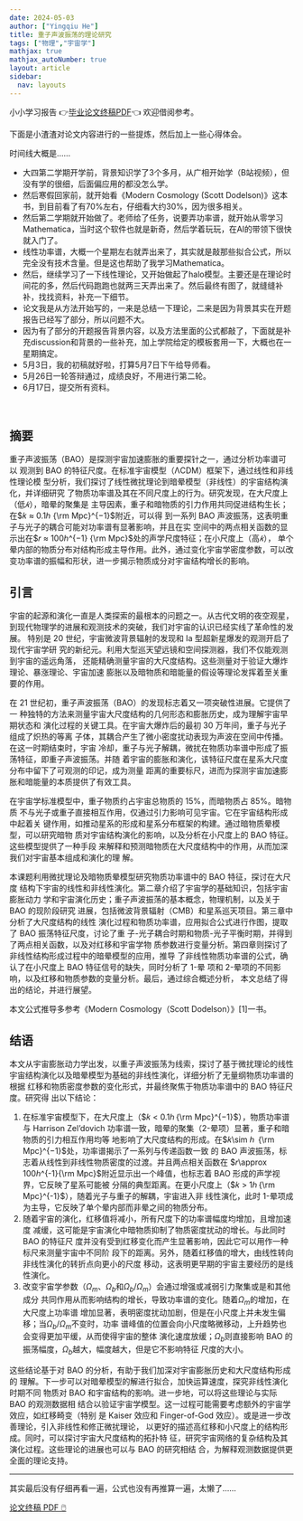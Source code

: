 ```yaml
---
date: 2024-05-03
author: ["Yingqiu He"]
title: 重子声波振荡的理论研究
tags: ["物理","宇宙学"]
mathjax: true
mathjax_autoNumber: true
layout: article
sidebar:
  nav: layouts
---
```



小小学习报告 👉[毕业论文终稿PDF](/assets/documents/BScThesis-heyingqiu.pdf)👈 欢迎借阅参考。

<!--more-->

下面是小渣渣对论文内容进行的一些提炼，然后加上一些心得体会。

时间线大概是……

- 大四第二学期开学前，背景知识学了3个多月，从广相开始学（B站视频），但没有学的很细，后面偏应用的都没怎么学。
- 然后寒假回家前，就开始看《Modern Cosmology (Scott Dodelson)》这本书，到目前看了有70%左右，仔细看大约30%，因为很多相关。
- 然后第二学期就开始做了。老师给了任务，说要弄功率谱，就开始从零学习Mathematica，当时这个软件也就是新奇，然后学着玩玩，在AI的带领下很快就入门了。
- 线性功率谱，大概一个星期左右就弄出来了，其实就是敲那些拟合公式，所以完全没有技术含量。但是这也帮助了我学习Mathematica。
- 然后，继续学习了一下线性理论，又开始做起了halo模型。主要还是在理论时间花的多，然后代码跑跑也就两三天弄出来了。然后最终有图了，就缝缝补补，找找资料，补充一下细节。
- 论文我是从方法开始写的，一来是总结一下理论，二来是因为背景其实在开题报告已经写了部分，所以问题不大。
- 因为有了部分的开题报告背景内容，以及方法里面的公式都敲了，下面就是补充discussion和背景的一些补充，加上学院给定的模板套用一下，大概也在一星期搞定。
- 5月3日，我的初稿就好啦，打算5月7日下午给导师看。
- 5月26日一轮答辩通过，成绩良好，不用进行第二轮。
- 6月17日，提交所有资料。

<br>


## 摘要

重子声波振荡（BAO）是探测宇宙加速膨胀的重要探针之一，通过分析功率谱可以
观测到 BAO 的特征尺度。在标准宇宙模型（ΛCDM）框架下，通过线性和非线性理论模
型分析，我们探讨了线性微扰理论到暗晕模型（非线性）的宇宙结构演化，并详细研究
了物质功率谱及其在不同尺度上的行为。研究发现，在大尺度上（低$𝑘$），暗晕的聚集是
主导因素，重子和暗物质的引力作用共同促进结构生长；在$𝑘 ≈ 0.1ℎ {\rm Mpc}^{−1}$附近，可以得
到一系列 BAO 声波振荡，这表明重子与光子的耦合可能对功率谱有显著影响，并且在实
空间中的两点相关函数的显示出在$𝑟 ≈ 100ℎ^{−1} {\rm Mpc}$处的声学尺度特征；在小尺度上（高$𝑘$），
单个晕内部的物质分布对结构形成主导作用。此外，通过变化宇宙学密度参数，可以改
变功率谱的振幅和形状，进一步揭示物质成分对宇宙结构增长的影响。


## 引言

宇宙的起源和演化一直是人类探索的最根本的问题之一。从古代文明的夜空观星，
到现代物理学的进展和观测技术的突破，我们对宇宙的认识已经实线了革命性的发展。
特别是 20 世纪，宇宙微波背景辐射的发现和 Ia 型超新星爆发的观测开启了现代宇宙学研
究的新纪元。利用大型巡天望远镜和空间探测器，我们不仅能观测到宇宙的遥远角落，
还能精确测量宇宙的大尺度结构。这些测量对于验证大爆炸理论、暴涨理论、宇宙加速
膨胀以及暗物质和暗能量的假设等理论发挥着至关重要的作用。

在 21 世纪初，重子声波振荡（BAO）的发现标志着又一项突破性进展。它提供了一
种独特的方法来测量宇宙大尺度结构的几何形态和膨胀历史，成为理解宇宙早期状态和
演化过程的关键工具。在宇宙大爆炸后的最初 30 万年间，重子与光子组成了炽热的等离
子体，其耦合产生了微小密度扰动表现为声波在空间中传播。在这一时期结束时，宇宙
冷却，重子与光子解耦，微扰在物质功率谱中形成了振荡特征，即重子声波振荡。并随
着宇宙的膨胀和演化，该特征尺度在星系大尺度分布中留下了可观测的印记，成为测量
距离的重要标尺，进而为探测宇宙加速膨胀和暗能量的本质提供了有效工具。

在宇宙学标准模型中，重子物质约占宇宙总物质的 15%，而暗物质占 85%。暗物质
不与光子或重子直接相互作用，仅通过引力影响可见宇宙。它在宇宙结构形成中起着关
键作用，如推动星系的形成和星系分布框架的构建。通过暗物质晕模型，可以研究暗物
质对宇宙结构演化的影响，以及分析在小尺度上的 BAO 特征。这些模型提供了一种手段
来解释和预测暗物质在大尺度结构中的作用，从而加深我们对宇宙基本组成和演化的理
解。

本课题利用微扰理论及暗物质晕模型研究物质功率谱中的 BAO 特征，探讨在大尺度
结构下宇宙的线性和非线性演化。第二章介绍了宇宙学的基础知识，包括宇宙膨胀动力
学和宇宙演化历史；重子声波振荡的基本概念，物理机制，以及关于 BAO 的现阶段研究
进展，包括微波背景辐射（CMB）和星系巡天项目。第三章中分析了大尺度结构的线性
演化过程和物质功率谱，应用拟合公式进行作图，提取了 BAO 振荡特征尺度，讨论了重
子-光子耦合时期和物质-光子平衡时期，并得到了两点相关函数，以及对红移和宇宙学物
质参数进行变量分析。第四章则探讨了非线性结构形成过程中的暗晕模型的应用，推导
了非线性物质功率谱的公式，确认了在小尺度上 BAO 特征信号的缺失，同时分析了 1-晕
项和 2-晕项的不同影响，以及红移和物质参数的变量分析。最后，通过综合概述分析，
本文总结了得出的结论，并进行展望。

本文公式推导多参考《Modern Cosmology（Scott Dodelson）》[1]一书。

## 结语

本文从宇宙膨胀动力学出发，以重子声波振荡为线索，探讨了基于微扰理论的线性
宇宙结构演化以及暗晕模型为基础的非线性演化，详细分析了无量纲物质功率谱的根据
红移和物质密度参数的变化形式，并最终聚焦于物质功率谱中的 BAO 特征尺度。研究得
出以下结论：
1. 在标准宇宙模型下，在大尺度上（$𝑘 < 0.1ℎ {\rm Mpc}^{−1}$），物质功率谱与 Harrison Zel’dovich 功率谱一致，暗晕的聚集（2-晕项）显著，重子和暗物质的引力相互作用均等
地影响了大尺度结构的形成。在$𝑘\sim ℎ  {\rm Mpc}^{−1}$处，功率谱揭示了一系列与传递函数一致
的 BAO 声波振荡，标志着从线性到非线性物质密度的过渡。并且两点相关函数在 $𝑟\approx 100ℎ^{-1}{\rm Mpc}$附近显示出一个峰值，也标志着 BAO 形成的声学视界，它反映了星系可能被
分隔的典型距离。在更小尺度上（$𝑘 > 1ℎ {\rm Mpc}^{-1}$），随着光子与重子的解耦，宇宙进入非
线性演化，此时 1-晕项成为主导，它反映了单个晕内部而非晕之间的物质分布。
2. 随着宇宙的演化，红移值将减小，所有尺度下的功率谱幅度均增加，且增加速度
减缓，这可能是宇宙演化中暗物质抑制了物质密度扰动的增长。与此同时 BAO 的特征尺
度并没有受到红移变化而产生显著影响，因此它可以用作一种标尺来测量宇宙中不同阶
段下的距离。另外，随着红移值的增大，由线性转向非线性演化的转折点向更小的尺度
移动，这表明更早期的宇宙主要经历的是线性演化。
3. 改变宇宙学参数（$Ω_m$、$Ω_b$和$Ω_b/Ω_m$）会通过增强或减弱引力聚集或是和其他成分
共同作用从而影响结构的增长，导致功率谱的变化。随着$Ω_m$的增加，在大尺度上功率谱
增加显著，表明密度扰动加剧，但是在小尺度上并未发生偏移；当$Ω_b/Ω_m$不变时，功率
谱峰值的位置会向小尺度略微移动，上升趋势也会变得更加平缓，从而使得宇宙的整体
演化速度放缓；$Ω_b$则直接影响 BAO 的振荡幅度，$Ω_b$越大，幅度越大，但是它不影响特征
尺度的大小。

这些结论基于对 BAO 的分析，有助于我们加深对宇宙膨胀历史和大尺度结构形成的
理解。下一步可以对暗晕模型的解进行拟合，加快运算速度，探究非线性演化时期不同
物质对 BAO 和宇宙结构的影响。进一步地，可以将这些理论与实际 BAO 的观测数据相
结合以验证宇宙学模型。这一过程可能需要考虑额外的宇宙学效应，如红移畸变（特别
是 Kaiser 效应和 Finger-of-God 效应）。或是进一步改善理论，引入非线性和修正微扰理论，
以更好的描述高红移和小尺度上的结构形成。同时，可以探讨宇宙大尺度结构的拓扑特
征，研究宇宙网络的复杂结构及其演化过程。这些理论的进展也可以与 BAO 的研究相结
合，为解释观测数据提供更全面的理论支持。

---


其实最后没有仔细再看一遍，公式也没有再推算一遍，太懒了…… 
 
 <a class="button button--primary button--rounded" href="/assets/documents/BScThesis-heyingqiu.pdf">论文终稿 PDF 🖱️</a>
